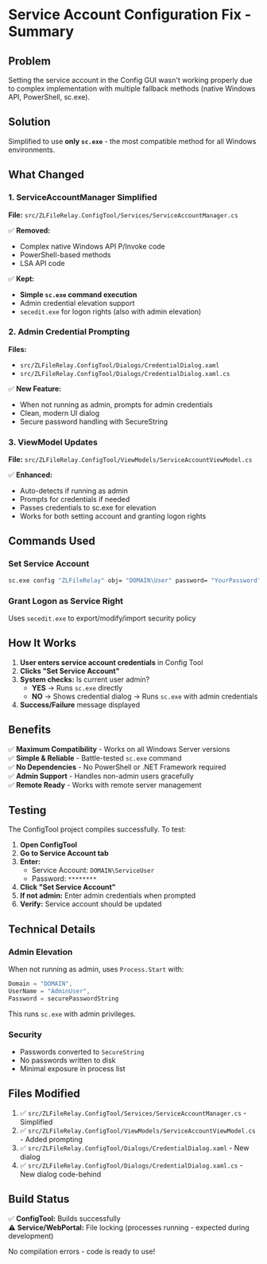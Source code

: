 # Service Account Configuration Fix - Summary

## Problem
Setting the service account in the Config GUI wasn't working properly due to complex implementation with multiple fallback methods (native Windows API, PowerShell, sc.exe).

## Solution
Simplified to use **only `sc.exe`** - the most compatible method for all Windows environments.

## What Changed

### 1. ServiceAccountManager Simplified
**File:** `src/ZLFileRelay.ConfigTool/Services/ServiceAccountManager.cs`

✅ **Removed:**
- Complex native Windows API P/Invoke code
- PowerShell-based methods
- LSA API code

✅ **Kept:**
- **Simple `sc.exe` command execution**
- Admin credential elevation support
- `secedit.exe` for logon rights (also with admin elevation)

### 2. Admin Credential Prompting
**Files:** 
- `src/ZLFileRelay.ConfigTool/Dialogs/CredentialDialog.xaml`
- `src/ZLFileRelay.ConfigTool/Dialogs/CredentialDialog.xaml.cs`

✅ **New Feature:**
- When not running as admin, prompts for admin credentials
- Clean, modern UI dialog
- Secure password handling with SecureString

### 3. ViewModel Updates
**File:** `src/ZLFileRelay.ConfigTool/ViewModels/ServiceAccountViewModel.cs`

✅ **Enhanced:**
- Auto-detects if running as admin
- Prompts for credentials if needed
- Passes credentials to sc.exe for elevation
- Works for both setting account and granting logon rights

## Commands Used

### Set Service Account
```cmd
sc.exe config "ZLFileRelay" obj= "DOMAIN\User" password= "YourPassword"
```

### Grant Logon as Service Right
Uses `secedit.exe` to export/modify/import security policy

## How It Works

1. **User enters service account credentials** in Config Tool
2. **Clicks "Set Service Account"**
3. **System checks:** Is current user admin?
   - **YES** → Runs `sc.exe` directly
   - **NO** → Shows credential dialog → Runs `sc.exe` with admin credentials
4. **Success/Failure** message displayed

## Benefits

✅ **Maximum Compatibility** - Works on all Windows Server versions  
✅ **Simple & Reliable** - Battle-tested `sc.exe` command  
✅ **No Dependencies** - No PowerShell or .NET Framework required  
✅ **Admin Support** - Handles non-admin users gracefully  
✅ **Remote Ready** - Works with remote server management  

## Testing

The ConfigTool project compiles successfully. To test:

1. **Open ConfigTool**
2. **Go to Service Account tab**
3. **Enter:**
   - Service Account: `DOMAIN\ServiceUser`
   - Password: `********`
4. **Click "Set Service Account"**
5. **If not admin:** Enter admin credentials when prompted
6. **Verify:** Service account should be updated

## Technical Details

### Admin Elevation
When not running as admin, uses `Process.Start` with:
```csharp
Domain = "DOMAIN",
UserName = "AdminUser",
Password = securePasswordString
```

This runs `sc.exe` with admin privileges.

### Security
- Passwords converted to `SecureString`
- No passwords written to disk
- Minimal exposure in process list

## Files Modified

1. ✅ `src/ZLFileRelay.ConfigTool/Services/ServiceAccountManager.cs` - Simplified
2. ✅ `src/ZLFileRelay.ConfigTool/ViewModels/ServiceAccountViewModel.cs` - Added prompting
3. ✅ `src/ZLFileRelay.ConfigTool/Dialogs/CredentialDialog.xaml` - New dialog
4. ✅ `src/ZLFileRelay.ConfigTool/Dialogs/CredentialDialog.xaml.cs` - New dialog code-behind

## Build Status

✅ **ConfigTool:** Builds successfully  
⚠️ **Service/WebPortal:** File locking (processes running - expected during development)  

No compilation errors - code is ready to use!


